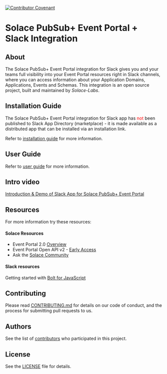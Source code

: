 [![Contributor Covenant](https://img.shields.io/badge/Contributor%20Covenant-v2.0%20adopted-ff69b4.svg)](CODE_OF_CONDUCT.md)

# Solace PubSub+ Event Portal + Slack Integration

## About

The Solace PubSub+ Event Portal integration for Slack gives you and your teams full visibility into your Event Portal resources right in Slack channels, where you can access information about your Application Domains, Applications, Events and Schemas. This integration is an open source project, built and maintained by _Solace-Labs_.

## Installation Guide

The Solace PubSub+ Event Portal integration for Slack app has <font color='#ff0000'>not</font> been published to Slack App Directory (marketplace) - it is made available as a distributed app that can be installed via an installation link. 

Refer to [installation guide](guides/installation-guide.md) for more information.

## User Guide

Refer to [user guide](guides/user-guide.md) for more information.

## Intro video

[Introduction & Demo of Slack App for Solace PubSub+ Event Portal](https://www.youtube.com/watch?v=S6FP9nrDjUY)

## Resources

For more information try these resources:

#### Solace Resources
- Event Portal 2.0 [Overview](https://docs.solace.com/Cloud/Event-Portal/event-portal-overview.htm)
- Event Portal Open API v2 - [Early Access](https://openapi-v2.solace.cloud/)
- Ask the [Solace Community](https://solace.community)

#### Slack resources
Getting started with [Bolt for JavaScript](https://slack.dev/bolt-js/tutorial/getting-started)

## Contributing

Please read [CONTRIBUTING.md](CONTRIBUTING.md) for details on our code of conduct, and the process for submitting pull requests to us.

## Authors

See the list of [contributors](https://github.com/solacecommunity/<github-repo>/graphs/contributors) who participated in this project.

## License

See the [LICENSE](LICENSE) file for details.
